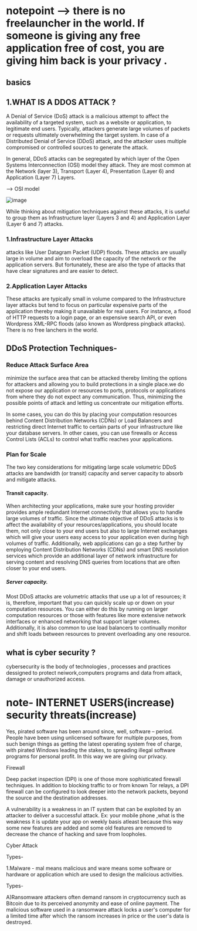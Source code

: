 # notepoint --> there is no freelauncher in the world. If someone is giving any free application free of cost, you are giving him back is your privacy .

## basics 
 ## 1.WHAT IS A DDOS ATTACK ?   
 
A Denial of Service (DoS) attack is a malicious attempt to affect the availability of a targeted system, such as a website or application, to legitimate end users. Typically, attackers generate large volumes of packets or requests ultimately overwhelming the target system. In case of a Distributed Denial of Service (DDoS) attack, and the attacker uses multiple compromised or controlled sources to generate the attack.

In general, DDoS attacks can be segregated by which layer of the Open Systems Interconnection (OSI) model they attack. They are most common at the Network (layer 3), Transport (Layer 4), Presentation (Layer 6) and Application (Layer 7) Layers. 

--> OSI model 

![image](https://github.com/Riyatomar14/CyberSecurityCareer/assets/143107173/5dc32182-40c9-42ff-aab0-d84b907c3c66)

While thinking about mitigation techniques against these attacks, it is useful to group them as Infrastructure layer (Layers 3 and 4) and Application Layer (Layer 6 and 7) attacks.

### 1.Infrastructure Layer Attacks

attacks like User Datagram Packet (UDP) floods. These attacks are usually large in volume and aim to overload the capacity of the network or the application servers. But fortunately, these are also the type of attacks that have clear signatures and are easier to detect.

 ### 2.Application Layer Attacks

These attacks are typically small in volume compared to the Infrastructure layer attacks but tend to focus on particular expensive parts of the application thereby making it unavailable for real users. For instance, a flood of HTTP requests to a login page, or an expensive search API, or even Wordpress XML-RPC floods (also known as Wordpress pingback attacks).
There is no free lanchers in the world.

## DDoS Protection Techniques-

### Reduce Attack Surface Area

minimize the surface area that can be attacked thereby limiting the options for attackers and allowing you to build protections in a single place.we do not expose our application or resources to ports, protocols or applications from where they do not expect any communication. Thus, minimizing the possible points of attack and letting us concentrate our mitigation efforts.

In some cases, you can do this by placing your computation resources behind Content Distribution Networks (CDNs) or Load Balancers and restricting direct Internet traffic to certain parts of your infrastructure like your database servers. In other cases, you can use firewalls or Access Control Lists (ACLs) to control what traffic reaches your applications.

### Plan for Scale

The two key considerations for mitigating large scale volumetric DDoS attacks are bandwidth (or transit) capacity and server capacity to absorb and mitigate attacks.

#### Transit capacity.

When architecting your applications, make sure your hosting provider provides ample redundant Internet connectivity that allows you to handle large volumes of traffic. Since the ultimate objective of DDoS attacks is to affect the availability of your resources/applications, you should locate them, not only close to your end users but also to large Internet exchanges which will give your users easy access to your application even during high volumes of traffic. Additionally, web applications can go a step further by employing Content Distribution Networks (CDNs) and smart DNS resolution services which provide an additional layer of network infrastructure for serving content and resolving DNS queries from locations that are often closer to your end users.

##### Server capacity.

Most DDoS attacks are volumetric attacks that use up a lot of resources; it is, therefore, important that you can quickly scale up or down on your computation resources. You can either do this by running on larger computation resources or those with features like more extensive network interfaces or enhanced networking that support larger volumes. Additionally, it is also common to use load balancers to continually monitor and shift loads between resources to prevent overloading any one resource.

## what is cyber security ?

cybersecurity is the body of technologies , processes and practices dessigned to protect neiwork,computers programs and data from attack, damage or unauthorized access.

# note- INTERNET USERS(increase) security threats(increase)



Yes, pirated software has been around since, well, software – period. People have been using unlicensed software for multiple purposes, from such benign things as getting the latest operating system free of charge, with pirated Windows leading the stakes, to spreading illegal software programs for personal profit. In this way we are giving our privacy.


Firewall

Deep packet inspection (DPI) is one of those more sophisticated firewall techniques. In addition to blocking traffic to or from known Tor relays, a DPI firewall can be configured to look deeper into the network packets, beyond the source and the destination addresses.


A vulnerability is a weakness in an IT system that can be exploited by an attacker to deliver a successful attack. Ex: your mobile phone ,what is the weakness it is update your app on weekly basis atleast because this way some new features are added and some old features are removed to decrease the chance of hacking and save from loopholes.


Cyber Attack 

Types-

1.Malware  - mal means malicious and ware means some software or hardware or application which are used to design the malicious activities.

Types-

A)Ransomware attackers often demand ransom in cryptocurrency such as Bitcoin due to its perceived anonymity and ease of online payment. The malicious software used in a ransomware attack locks a user's computer for a limited time after which the ransom increases in price or the user's data is destroyed.
